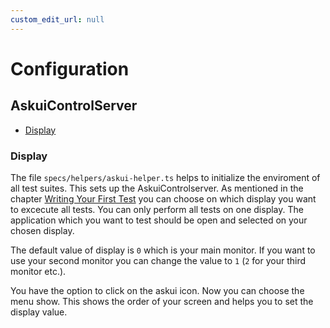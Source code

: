 ```yaml
---
custom_edit_url: null
---
```


# Configuration


## AskuiControlServer

- [Display](#display)



### Display

The file `specs/helpers/askui-helper.ts` helps to initialize the enviroment of all test suites.
This sets up the AskuiControlserver.
As mentioned in the chapter [Writing Your First Test](../02-Getting%20Started/writing-your-first-test.md) you can choose on which display you want to excecute all
tests. You can only perform all tests on one display.
The application which you want to test should be open and selected on your chosen display.

The default value of display is `0` which is your main monitor. If you want to use your
second monitor you can change the value to `1` (`2` for your third monitor etc.).

You have the option to click on the askui icon. Now you can choose the menu show.
This shows the order of your screen and helps you to set the display value.

